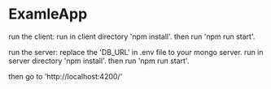 # ExamleApp

run the client:
  run in client directory 'npm install'.
  then run 'npm run start'.
  
 
 run the server:
  replace the 'DB_URL' in .env file to your mongo server.
  run in server directory 'npm install'.
  then run 'npm run start'.
  
  then go to 'http://localhost:4200/'
